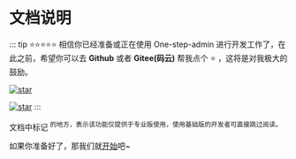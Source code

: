 # 文档说明

::: tip ⭐⭐⭐⭐⭐
相信你已经准备或正在使用 One-step-admin 进行开发工作了，在此之前，希望你可以去 **Github** 或者 **Gitee(码云)** 帮我点个 ⭐ ，这将是对我极大的鼓励。

[![star](https://img.shields.io/github/stars/one-step-admin/basic?style=social)](https://github.com/one-step-admin/basic/)

[![star](https://gitee.com/one-step-admin/basic/badge/star.svg?theme=dark)](https://gitee.com/one-step-admin/basic/)
:::

文档中标记 <sup class="pro-badge" /> 的地方，表示该功能仅提供于专业版使用，使用基础版的开发者可直接跳过阅读。

如果你准备好了，那我们就[开始](/guide/ready)吧~
